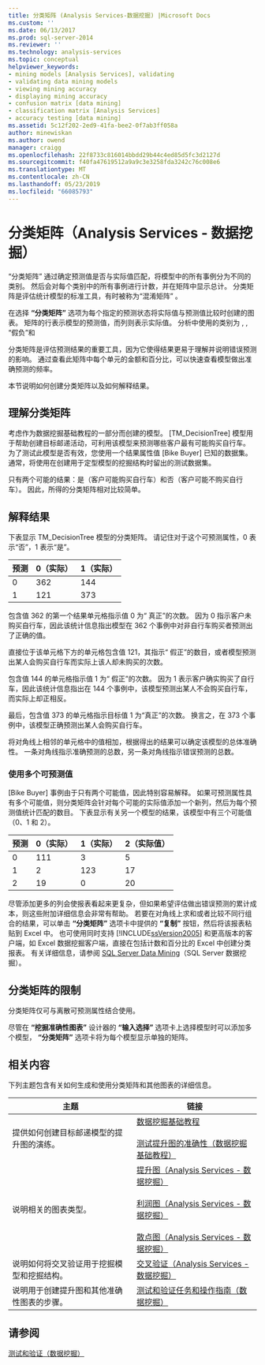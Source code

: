 ```yaml
---
title: 分类矩阵 (Analysis Services-数据挖掘) |Microsoft Docs
ms.custom: ''
ms.date: 06/13/2017
ms.prod: sql-server-2014
ms.reviewer: ''
ms.technology: analysis-services
ms.topic: conceptual
helpviewer_keywords:
- mining models [Analysis Services], validating
- validating data mining models
- viewing mining accuracy
- displaying mining accuracy
- confusion matrix [data mining]
- classification matrix [Analysis Services]
- accuracy testing [data mining]
ms.assetid: 5c12f202-2ed9-41fa-bee2-0f7ab3ff058a
author: minewiskan
ms.author: owend
manager: craigg
ms.openlocfilehash: 22f8733c816014bbdd29b44c4ed85d5fc3d2127d
ms.sourcegitcommit: f40fa47619512a9a9c3e3258fda3242c76c008e6
ms.translationtype: MT
ms.contentlocale: zh-CN
ms.lasthandoff: 05/23/2019
ms.locfileid: "66085793"
---
```

# <a name="classification-matrix-analysis-services---data-mining"></a>分类矩阵（Analysis Services - 数据挖掘）
  “分类矩阵”  通过确定预测值是否与实际值匹配，将模型中的所有事例分为不同的类别。 然后会对每个类别中的所有事例进行计数，并在矩阵中显示总计。 分类矩阵是评估统计模型的标准工具，有时被称为“混淆矩阵” 。  
  
 在选择 **“分类矩阵”** 选项为每个指定的预测状态将实际值与预测值比较时创建的图表。 矩阵的行表示模型的预测值，而列则表示实际值。 分析中使用的类别为 , , “假负”和   
  
 分类矩阵是评估预测结果的重要工具，因为它使得结果更易于理解并说明错误预测的影响。 通过查看此矩阵中每个单元的金额和百分比，可以快速查看模型做出准确预测的频率。  
  
 本节说明如何创建分类矩阵以及如何解释结果。  
  
## <a name="understanding-the-classification-matrix"></a>理解分类矩阵  
 考虑作为数据挖掘基础教程的一部分而创建的模型。 [TM_DecisionTree] 模型用于帮助创建目标邮递活动，可利用该模型来预测哪些客户最有可能购买自行车。 为了测试此模型是否有效，您使用一个结果属性值 [Bike Buyer] 已知的数据集。 通常，将使用在创建用于定型模型的挖掘结构时留出的测试数据集。  
  
 只有两个可能的结果：是（客户可能购买自行车）和否（客户可能不购买自行车）。 因此，所得的分类矩阵相对比较简单。  
  
## <a name="interpreting-the-results"></a>解释结果  
 下表显示 TM_DecisionTree 模型的分类矩阵。 请记住对于这个可预测属性，0 表示“否”，1 表示“是”。  
  
|预测|0（实际）|1（实际）|  
|---------------|------------------|------------------|  
|0|362|144|  
|1|121|373|  
  
 包含值 362 的第一个结果单元格指示值 0 为“  真正”的次数。 因为 0 指示客户未购买自行车，因此该统计信息指出模型在 362 个事例中对非自行车购买者预测出了正确的值。  
  
 直接位于该单元格下方的单元格包含值 121，其指示“ 假正”的数目，或者模型预测出某人会购买自行车而实际上该人却未购买的次数。  
  
 包含值 144 的单元格指示值 1 为“  假正”的次数。 因为 1 表示客户确实购买了自行车，因此该统计信息指出在 144 个事例中，该模型预测出某人不会购买自行车，而实际上却正相反。  
  
 最后，包含值 373 的单元格指示目标值 1 为“真正”的次数。 换言之，在 373 个事例中，该模型正确预测出某人会购买自行车。  
  
 将对角线上相邻的单元格中的值相加，根据得出的结果可以确定该模型的总体准确性。 一条对角线指示准确预测的总数，另一条对角线指示错误预测的总数。  
  
### <a name="using-multiple-predictable-values"></a>使用多个可预测值  
 [Bike Buyer] 事例由于只有两个可能值，因此特别容易解释。 如果可预测属性具有多个可能值，则分类矩阵会针对每个可能的实际值添加一个新列，然后为每个预测值统计匹配的数目。 下表显示有关另一个模型的结果，该模型中有三个可能值（0、1 和 2）。  
  
|预测|0（实际）|1（实际）|2（实际值）|  
|---------------|------------------|------------------|------------------|  
|0|111|3|5|  
|1|2|123|17|  
|2|19|0|20|  
  
 尽管添加更多的列会使报表看起来更复杂，但如果希望评估做出错误预测的累计成本，则这些附加详细信息会非常有帮助。 若要在对角线上求和或者比较不同行组合的结果，可以单击 **“分类矩阵”** 选项卡中提供的 **“复制”** 按钮，然后将该报表粘贴到 Excel 中。 也可使用同时支持 [!INCLUDE[ssVersion2005](../../includes/ssversion2005-md.md)] 和更高版本的客户端，如 Excel 数据挖掘客户端，直接在包括计数和百分比的 Excel 中创建分类报表。 有关详细信息，请参阅 [SQL Server Data Mining](https://go.microsoft.com/fwlink/?LinkID=77733)（SQL Server 数据挖掘）。  
  
## <a name="restrictions-on-the-classification-matrix"></a>分类矩阵的限制  
 分类矩阵仅可与离散可预测属性结合使用。  
  
 尽管在 **“挖掘准确性图表”** 设计器的 **“输入选择”** 选项卡上选择模型时可以添加多个模型， **“分类矩阵”** 选项卡将为每个模型显示单独的矩阵。  
  
## <a name="related-content"></a>相关内容  
 下列主题包含有关如何生成和使用分类矩阵和其他图表的详细信息。  
  
|主题|链接|  
|------------|-----------|  
|提供如何创建目标邮递模型的提升图的演练。|[数据挖掘基础教程](../../tutorials/basic-data-mining-tutorial.md)<br /><br /> [测试提升图的准确性（数据挖掘基础教程）](../../tutorials/testing-accuracy-with-lift-charts-basic-data-mining-tutorial.md)|  
|说明相关的图表类型。|[提升图（Analysis Services - 数据挖掘）](lift-chart-analysis-services-data-mining.md)<br /><br /> [利润图（Analysis Services - 数据挖掘）](profit-chart-analysis-services-data-mining.md)<br /><br /> [散点图（Analysis Services - 数据挖掘）](scatter-plot-analysis-services-data-mining.md)|  
|说明如何将交叉验证用于挖掘模型和挖掘结构。|[交叉验证（Analysis Services - 数据挖掘）](cross-validation-analysis-services-data-mining.md)|  
|说明用于创建提升图和其他准确性图表的步骤。|[测试和验证任务和操作指南（数据挖掘）](testing-and-validation-tasks-and-how-tos-data-mining.md)|  
  
## <a name="see-also"></a>请参阅  
 [测试和验证（数据挖掘）](testing-and-validation-data-mining.md)  
  
  
